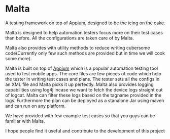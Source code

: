 # Malta

A testing framework on top of <a href="http://appium.io/">Appium</a>, designed to be the icing on the cake.

Malta is designed to help automation testers focus more on their test cases than before. All the configurations are taken care of by Malta.

Malta also provides with utility methods to reduce writing cubersome code(Currently only few such methods are provided but in time we will cook some more).

Malta is built on top of <a href="https://github.com/appium/appium">Appium</a> which is a popular automation testing tool used to test mobile apps. The core files are few pieces of code
which help the tester in writing test cases and plans. The tester sets all the configs in an XML file and Malta picks it up perfectly. Malta also provides logging capabilities using log4j incase we want to fetch the device logs straight out of logcat. Malta can filter these logs based on the tagname provided in the logs.
Furthermore the plan can be deployed as a stanalone Jar using maven and can run on any platform.

We have provided with few example test cases so that you guys can be familiar with Malta. 

I hope people find it useful and contribute to the development of this project
